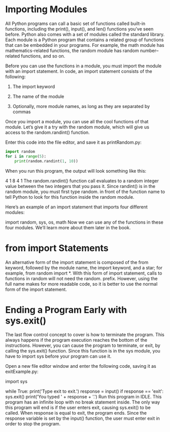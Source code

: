 # Importing Modules

All Python programs can call a basic set of functions called built-in functions, including the print(), input(), and len() functions you’ve seen before. Python also comes with a set of modules called the standard library. Each module is a Python program that contains a related group of functions that can be embedded in your programs. For example, the math module has mathematics-related functions, the random module has random number–related functions, and so on.

Before you can use the functions in a module, you must import the module with an import statement. In code, an import statement consists of the following:

1. The import keyword

2. The name of the module

3. Optionally, more module names, as long as they are separated by commas

Once you import a module, you can use all the cool functions of that module. Let’s give it a try with the random module, which will give us access to the random.randint() function.

Enter this code into the file editor, and save it as printRandom.py:
```python
import random
for i in range(5):
    print(random.randint(1, 10))
```
When you run this program, the output will look something like this:


4
1
8
4
1
The random.randint() function call evaluates to a random integer value between the two integers that you pass it. Since randint() is in the random module, you must first type random. in front of the function name to tell Python to look for this function inside the random module.

Here’s an example of an import statement that imports four different modules:


import random, sys, os, math
Now we can use any of the functions in these four modules. We’ll learn more about them later in the book.

# from import Statements

An alternative form of the import statement is composed of the from keyword, followed by the module name, the import keyword, and a star; for example, from random import *.
With this form of import statement, calls to functions in random will not need the random. prefix. However, using the full name makes for more readable code, so it is better to use the normal form of the import statement.

# Ending a Program Early with sys.exit()

The last flow control concept to cover is how to terminate the program. This always happens if the program execution reaches the bottom of the instructions. However, you can cause the program to terminate, or exit, by calling the sys.exit() function. Since this function is in the sys module, you have to import sys before your program can use it.

Open a new file editor window and enter the following code, saving it as exitExample.py:


import sys

while True:
    print('Type exit to exit.')
    response = input()
    if response == 'exit':
        sys.exit()
    print('You typed ' + response + '.')
Run this program in IDLE. This program has an infinite loop with no break statement inside. The only way this program will end is if the user enters exit, causing sys.exit() to be called. When response is equal to exit, the program ends. Since the response variable is set by the input() function, the user must enter exit in order to stop the program.